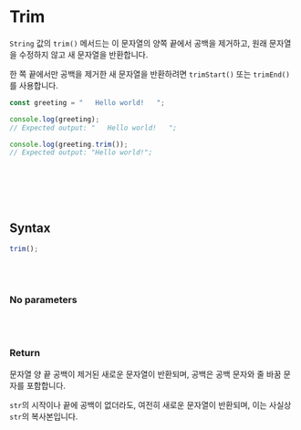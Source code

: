 # Trim

`String` 값의 `trim()` 메서드는 이 문자열의 양쪽 끝에서 공백을 제거하고, 원래 문자열을 수정하지 않고 새 문자열을 반환합니다.

한 쪽 끝에서만 공백을 제거한 새 문자열을 반환하려면 `trimStart()` 또는 `trimEnd()`를 사용합니다.

```js
const greeting = "   Hello world!   ";

console.log(greeting);
// Expected output: "   Hello world!   ";

console.log(greeting.trim());
// Expected output: "Hello world!";
```

<br/>
<br/>
<br/>
<br/>

## Syntax

```js
trim();
```

<br/>
<br/>

### No parameters

<br/>
<br/>

### Return

문자열 양 끝 공백이 제거된 새로운 문자열이 반환되며, 공백은 공백 문자와 줄 바꿈 문자를 포함합니다.

`str`의 시작이나 끝에 공백이 없더라도, 여전히 새로운 문자열이 반환되며, 이는 사실상 `str`의 복사본입니다.
